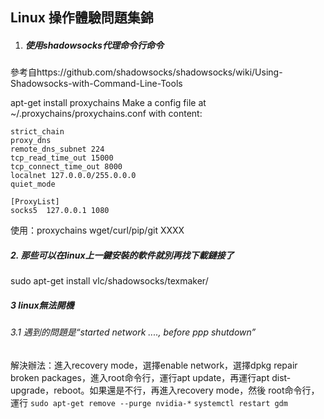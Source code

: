 ## Linux 操作體驗問題集錦

1. ##### 使用shadowsocks代理命令行命令

參考自https://github.com/shadowsocks/shadowsocks/wiki/Using-Shadowsocks-with-Command-Line-Tools

apt-get install proxychains
Make a config file at ~/.proxychains/proxychains.conf with content:
```
strict_chain
proxy_dns 
remote_dns_subnet 224
tcp_read_time_out 15000
tcp_connect_time_out 8000
localnet 127.0.0.0/255.0.0.0
quiet_mode

[ProxyList]
socks5  127.0.0.1 1080
```
使用：proxychains wget/curl/pip/git XXXX

##### 2. 那些可以在linux上一鍵安裝的軟件就別再找下載鏈接了

sudo apt-get install vlc/shadowsocks/texmaker/

##### 3 linux無法開機
###### 3.1 遇到的問題是“started network ...., before ppp shutdown”
解決辦法：進入recovery mode，選擇enable network，選擇dpkg repair broken packages，進入root命令行，運行apt update，再運行apt dist-upgrade，reboot。如果還是不行，再進入recovery mode，然後 root命令行，運行 `sudo apt-get remove --purge nvidia-*` `systemctl restart gdm`

